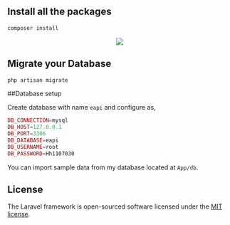 ## Install all the packages

```php
composer install
```

<p align="center"><img src="https://laravel.com/assets/img/components/logo-laravel.svg"></p>

## Migrate your Database

```php
php artisan migrate
```

##Database setup

Create database with name ```eapi``` and configure as,

```php
DB_CONNECTION=mysql
DB_HOST=127.0.0.1
DB_PORT=3306
DB_DATABASE=eapi
DB_USERNAME=root
DB_PASSWORD=Hh1107030
```

You can import sample data from my database located at ```App/db```.

## License

The Laravel framework is open-sourced software licensed under the [MIT license](https://opensource.org/licenses/MIT).
